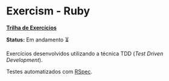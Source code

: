 # Exercism - Ruby

<strong>[Trilha de Exercícios](https://exercism.org/tracks/ruby)</strong>

<strong>Status:</strong> Em andamento :hourglass_flowing_sand:

Exercícios desenvolvidos utilizando a técnica TDD (<i>Test Driven Development</i>).

Testes automatizados com [RSpec](https://github.com/rspec/rspec-rails).